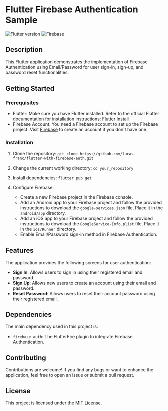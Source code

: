 # Flutter Firebase Authentication Sample

![Flutter version](https://img.shields.io/badge/Flutter-v3.7.0-blue?logo=flutter)
![Firebase](https://img.shields.io/badge/Firebase-orange?logo=firebase)

## Description

This Flutter application demonstrates the implementation of Firebase Authentication using Email/Password for user sign-in, sign-up, and password reset functionalities.

## Getting Started

### Prerequisites

- Flutter: Make sure you have Flutter installed. Refer to the official Flutter documentation for installation instructions: [Flutter Install](https://flutter.dev/docs/get-started/install)
- Firebase Account: You need a Firebase account to set up the Firebase project. Visit [Firebase](https://firebase.google.com/) to create an account if you don't have one.

### Installation

1. Clone the repository:
   `git clone https://github.com/lucas-franc/flutter-with-firebase-auth.git`

2. Change the current working directory:
   `cd your_repository`

3. Install dependencies:
   `flutter pub get`

4. Configure Firebase:
   - Create a new Firebase project in the Firebase console.
   - Add an Android app to your Firebase project and follow the provided instructions to download the `google-services.json` file. Place it in the `android/app` directory.
   - Add an iOS app to your Firebase project and follow the provided instructions to download the `GoogleService-Info.plist` file. Place it in the `ios/Runner` directory.
   - Enable Email/Password sign-in method in Firebase Authentication.

## Features

The application provides the following screens for user authentication:

- **Sign In**: Allows users to sign in using their registered email and password.
- **Sign Up**: Allows new users to create an account using their email and password.
- **Reset Password**: Allows users to reset their account password using their registered email.

## Dependencies

The main dependency used in this project is:

- `firebase_auth`: The FlutterFire plugin to integrate Firebase Authentication.

## Contributing

Contributions are welcome! If you find any bugs or want to enhance the application, feel free to open an issue or submit a pull request.

## License

This project is licensed under the [MIT License](LICENSE).
